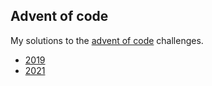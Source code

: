## Advent of code

My solutions to the [advent of code](https://adventofcode.com/) challenges.
- [2019](2019)
- [2021](2021)
